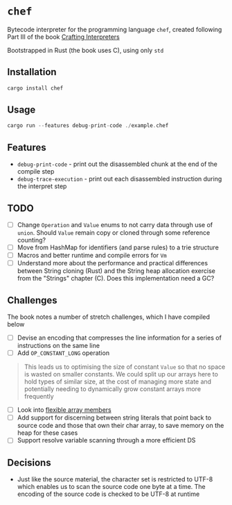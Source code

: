 # `chef`

Bytecode interpreter for the programming language `chef`, created following Part III of the book [Crafting Interpreters](https://craftinginterpreters.com/)

Bootstrapped in Rust (the book uses C), using only `std`

## Installation

```rust
cargo install chef
```

## Usage

```rust
cargo run --features debug-print-code ./example.chef
```

## Features

- `debug-print-code` - print out the disassembled chunk at the end of the compile step
- `debug-trace-execution` - print out each disassembled instruction during the interpret step

## TODO

- [ ] Change `Operation` and `Value` enums to not carry data through use of `union`. Should `Value` remain copy or cloned through some reference counting?
- [ ] Move from HashMap for identifiers (and parse rules) to a trie structure
- [ ] Macros and better runtime and compile errors for `Vm`
- [ ] Understand more about the performance and practical differences between String cloning (Rust) and the String heap allocation exercise from the "Strings" chapter (C). Does this implementation need a GC?

## Challenges

The book notes a number of stretch challenges, which I have compiled below

- [ ] Devise an encoding that compresses the line information for a series of instructions on the same line
- [ ] Add `OP_CONSTANT_LONG` operation

> This leads us to optimising the size of constant `Value` so that no space is wasted on smaller constants. We could split up our arrays here to hold types of similar size, at the cost of managing more state and potentially needing to dynamically grow constant arrays more frequently

- [ ] Look into [flexible array members](https://en.wikipedia.org/wiki/Flexible_array_member)
- [ ] Add support for discerning between string literals that point back to source code and those that own their char array, to save memory on the heap for these cases
- [ ] Support resolve variable scanning through a more efficient DS

## Decisions

- Just like the source material, the character set is restricted to UTF-8 which enables us to scan the source code one byte at a time. The encoding of the source code is checked to be UTF-8 at runtime
